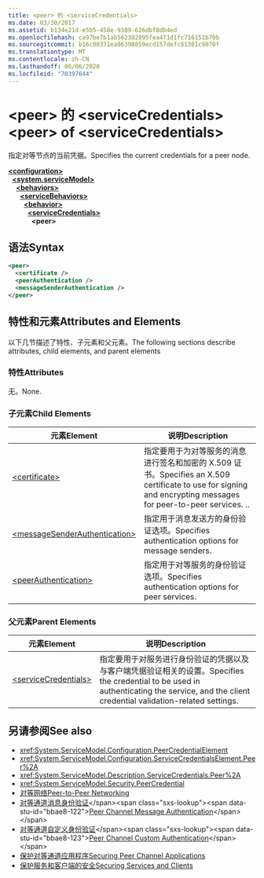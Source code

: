 ```yaml
---
title: <peer> 的 <serviceCredentials>
ms.date: 03/30/2017
ms.assetid: b134e21d-e5b5-458e-9309-626dbf8db4ed
ms.openlocfilehash: ca97be7b1ab562382895fea4f1d1fc716151b70b
ms.sourcegitcommit: b16c00371ea06398859ecd157defc81301c9070f
ms.translationtype: MT
ms.contentlocale: zh-CN
ms.lasthandoff: 06/06/2020
ms.locfileid: "70397644"
---
```

# <a name="peer-of-servicecredentials"></a><span data-ttu-id="bbae8-102">\<peer> 的 \<serviceCredentials></span><span class="sxs-lookup"><span data-stu-id="bbae8-102">\<peer> of \<serviceCredentials></span></span>
<span data-ttu-id="bbae8-103">指定对等节点的当前凭据。</span><span class="sxs-lookup"><span data-stu-id="bbae8-103">Specifies the current credentials for a peer node.</span></span>  
  
[**\<configuration>**](../configuration-element.md)\
&nbsp;&nbsp;[**\<system.serviceModel>**](system-servicemodel.md)\
&nbsp;&nbsp;&nbsp;&nbsp;[**\<behaviors>**](behaviors.md)\
&nbsp;&nbsp;&nbsp;&nbsp;&nbsp;&nbsp;[**\<serviceBehaviors>**](servicebehaviors.md)\
&nbsp;&nbsp;&nbsp;&nbsp;&nbsp;&nbsp;&nbsp;&nbsp;[**\<behavior>**](behavior-of-servicebehaviors.md)\
&nbsp;&nbsp;&nbsp;&nbsp;&nbsp;&nbsp;&nbsp;&nbsp;&nbsp;&nbsp;[**\<serviceCredentials>**](servicecredentials.md)\
&nbsp;&nbsp;&nbsp;&nbsp;&nbsp;&nbsp;&nbsp;&nbsp;&nbsp;&nbsp;&nbsp;&nbsp;**\<peer>**  
  
## <a name="syntax"></a><span data-ttu-id="bbae8-104">语法</span><span class="sxs-lookup"><span data-stu-id="bbae8-104">Syntax</span></span>  
  
```xml  
<peer>
  <certificate />
  <peerAuthentication />
  <messageSenderAuthentication />
</peer>
```  
  
## <a name="attributes-and-elements"></a><span data-ttu-id="bbae8-105">特性和元素</span><span class="sxs-lookup"><span data-stu-id="bbae8-105">Attributes and Elements</span></span>  
 <span data-ttu-id="bbae8-106">以下几节描述了特性、子元素和父元素。</span><span class="sxs-lookup"><span data-stu-id="bbae8-106">The following sections describe attributes, child elements, and parent elements</span></span>  
  
### <a name="attributes"></a><span data-ttu-id="bbae8-107">特性</span><span class="sxs-lookup"><span data-stu-id="bbae8-107">Attributes</span></span>  
 <span data-ttu-id="bbae8-108">无。</span><span class="sxs-lookup"><span data-stu-id="bbae8-108">None.</span></span>  
  
### <a name="child-elements"></a><span data-ttu-id="bbae8-109">子元素</span><span class="sxs-lookup"><span data-stu-id="bbae8-109">Child Elements</span></span>  
  
|<span data-ttu-id="bbae8-110">元素</span><span class="sxs-lookup"><span data-stu-id="bbae8-110">Element</span></span>|<span data-ttu-id="bbae8-111">说明</span><span class="sxs-lookup"><span data-stu-id="bbae8-111">Description</span></span>|  
|-------------|-----------------|  
|[\<certificate>](certificate-of-peer.md)|<span data-ttu-id="bbae8-112">指定要用于为对等服务的消息进行签名和加密的 X.509 证书。</span><span class="sxs-lookup"><span data-stu-id="bbae8-112">Specifies an X.509 certificate to use for signing and encrypting messages for peer-to-peer services.</span></span> <span data-ttu-id="bbae8-113">.</span><span class="sxs-lookup"><span data-stu-id="bbae8-113">.</span></span>|  
|[\<messageSenderAuthentication>](messagesenderauthentication.md)|<span data-ttu-id="bbae8-114">指定用于消息发送方的身份验证选项。</span><span class="sxs-lookup"><span data-stu-id="bbae8-114">Specifies authentication options for message senders.</span></span>|  
|[\<peerAuthentication>](peerauthentication.md)|<span data-ttu-id="bbae8-115">指定用于对等服务的身份验证选项。</span><span class="sxs-lookup"><span data-stu-id="bbae8-115">Specifies authentication options for peer services.</span></span>|  
  
### <a name="parent-elements"></a><span data-ttu-id="bbae8-116">父元素</span><span class="sxs-lookup"><span data-stu-id="bbae8-116">Parent Elements</span></span>  
  
|<span data-ttu-id="bbae8-117">元素</span><span class="sxs-lookup"><span data-stu-id="bbae8-117">Element</span></span>|<span data-ttu-id="bbae8-118">说明</span><span class="sxs-lookup"><span data-stu-id="bbae8-118">Description</span></span>|  
|-------------|-----------------|  
|[\<serviceCredentials>](servicecredentials.md)|<span data-ttu-id="bbae8-119">指定要用于对服务进行身份验证的凭据以及与客户端凭据验证相关的设置。</span><span class="sxs-lookup"><span data-stu-id="bbae8-119">Specifies the credential to be used in authenticating the service, and the client credential validation-related settings.</span></span>|  
  
## <a name="see-also"></a><span data-ttu-id="bbae8-120">另请参阅</span><span class="sxs-lookup"><span data-stu-id="bbae8-120">See also</span></span>

- <xref:System.ServiceModel.Configuration.PeerCredentialElement>
- <xref:System.ServiceModel.Configuration.ServiceCredentialsElement.Peer%2A>
- <xref:System.ServiceModel.Description.ServiceCredentials.Peer%2A>
- <xref:System.ServiceModel.Security.PeerCredential>
- [<span data-ttu-id="bbae8-121">对等网络</span><span class="sxs-lookup"><span data-stu-id="bbae8-121">Peer-to-Peer Networking</span></span>](../../../wcf/feature-details/peer-to-peer-networking.md)
- <span data-ttu-id="bbae8-122">[对等通道消息身份验证](https://docs.microsoft.com/previous-versions/dotnet/netframework-3.5/aa967730(v=vs.90))</span><span class="sxs-lookup"><span data-stu-id="bbae8-122">[Peer Channel Message Authentication](https://docs.microsoft.com/previous-versions/dotnet/netframework-3.5/aa967730(v=vs.90))</span></span>
- <span data-ttu-id="bbae8-123">[对等通道自定义身份验证](https://docs.microsoft.com/previous-versions/dotnet/netframework-3.5/ms751447(v=vs.90))</span><span class="sxs-lookup"><span data-stu-id="bbae8-123">[Peer Channel Custom Authentication](https://docs.microsoft.com/previous-versions/dotnet/netframework-3.5/ms751447(v=vs.90))</span></span>
- [<span data-ttu-id="bbae8-124">保护对等通道应用程序</span><span class="sxs-lookup"><span data-stu-id="bbae8-124">Securing Peer Channel Applications</span></span>](../../../wcf/feature-details/securing-peer-channel-applications.md)
- [<span data-ttu-id="bbae8-125">保护服务和客户端的安全</span><span class="sxs-lookup"><span data-stu-id="bbae8-125">Securing Services and Clients</span></span>](../../../wcf/feature-details/securing-services-and-clients.md)
